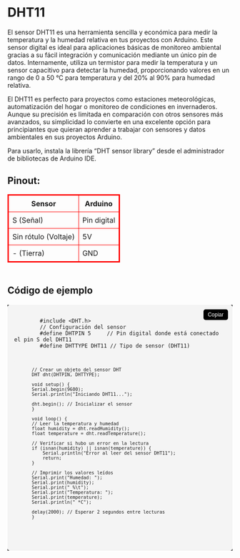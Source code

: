 # DHT11
El sensor DHT11 es una herramienta sencilla y económica para medir la temperatura y la humedad relativa en tus proyectos con Arduino. Este sensor digital es ideal para aplicaciones básicas de monitoreo ambiental gracias a su fácil integración y comunicación mediante un único pin de datos. Internamente, utiliza un termistor para medir la temperatura y un sensor capacitivo para detectar la humedad, proporcionando valores en un rango de 0 a 50 °C para temperatura y del 20% al 90% para humedad relativa. 

 

El DHT11 es perfecto para proyectos como estaciones meteorológicas, automatización del hogar o monitoreo de condiciones en invernaderos. Aunque su precisión es limitada en comparación con otros sensores más avanzados, su simplicidad lo convierte en una excelente opción para principiantes que quieran aprender a trabajar con sensores y datos ambientales en sus proyectos Arduino. 

 

Para usarlo, instala la librería “DHT sensor library” desde el administrador de bibliotecas de Arduino IDE. 

## Pinout:

<table style="border-collapse: collapse; border: 2px solid red; width: 50%; margin-bottom:50px;">
  <thead>
    <tr>
      <th style="border: 1px solid red; padding: 8px;">Sensor</th>
      <th style="border: 1px solid red; padding: 8px;">Arduino</th>
    </tr>
  </thead>
  <tbody>
    <tr>
      <td style="border: 1px solid red; padding: 8px;">S (Señal)</td>
      <td style="border: 1px solid red; padding: 8px;">Pin digital</td>
    </tr>
    <tr>
      <td style="border: 1px solid red; padding: 8px;">Sin rótulo (Voltaje)</td>
      <td style="border: 1px solid red; padding: 8px;">5V</td>
    </tr>
    <tr>
      <td style="border: 1px solid red; padding: 8px;">- (Tierra)</td>
      <td style="border: 1px solid red; padding: 8px;">GND</td>
    </tr>
  </tbody>
</table>


<html lang="en">
<head>
  <meta charset="UTF-8">
  <meta name="viewport" content="width=device-width, initial-scale=1.0">
  
  <!-- Include Highlight.js -->
  <link rel="stylesheet" href="https://cdnjs.cloudflare.com/ajax/libs/highlight.js/11.7.0/styles/atom-one-dark.min.css">
  <script src="https://cdnjs.cloudflare.com/ajax/libs/highlight.js/11.7.0/highlight.min.js"></script>

  <!-- Include Clipboard.js -->
  <script src="https://cdnjs.cloudflare.com/ajax/libs/clipboard.js/2.0.11/clipboard.min.js"></script>

  <style>
    .code-container {
      position: relative;
      margin: 20px 0;
      background: black;
    }

    .copy-button {
      position: absolute;
      top: 10px;
      right: 10px;
      background-color: #000;
      color: white;
      border: none;
      padding: 5px 10px;
      border-radius: 5px;
      cursor: pointer;
      font-size: 12px;
    }

    .copy-button:hover {
      background-color: #0056b3;
    }

    pre {
      background: #f4f4f4;
      padding: 15px;
      border-radius: 5px;
      overflow: auto;
    }
  </style>
</head>
<body>

<h2>Código de ejemplo</h2>

<div class="code-container">
  <button class="copy-button" data-clipboard-target="#code">Copiar</button>
  <pre><code id="code" class="cpp">
        #include &lt;DHT.h&gt;
        // Configuración del sensor
        #define DHTPIN 5     // Pin digital donde está conectado el pin S del DHT11
        #define DHTTYPE DHT11 // Tipo de sensor (DHT11)

        // Crear un objeto del sensor DHT
        DHT dht(DHTPIN, DHTTYPE);

        void setup() {
        Serial.begin(9600);
        Serial.println("Iniciando DHT11...");
        
        dht.begin(); // Inicializar el sensor
        }

        void loop() {
        // Leer la temperatura y humedad
        float humidity = dht.readHumidity();
        float temperature = dht.readTemperature();

        // Verificar si hubo un error en la lectura
        if (isnan(humidity) || isnan(temperature)) {
            Serial.println("Error al leer del sensor DHT11");
            return;
        }

        // Imprimir los valores leídos
        Serial.print("Humedad: ");
        Serial.print(humidity);
        Serial.print(" %\t");
        Serial.print("Temperatura: ");
        Serial.print(temperature);
        Serial.println(" *C");

        delay(2000); // Esperar 2 segundos entre lecturas
        }
  </code></pre>
</div>

<script>
  // Inicializar Highlight.js
  hljs.highlightAll();

  // Inicializar Clipboard.js
  new ClipboardJS('.copy-button');
</script>

</body>
</html>

